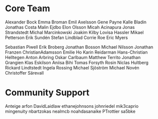# Core Team
Alexander Bock
Emma Broman
Emil Axelsson
Gene Payne
Kalle Bladin
Jonathas Costa
Malin Ejdbo
Elon Olsson
Micah Acinapura
Jonas Strandstedt
Michal Marcinkowski
Joakim Kilby
Lovisa Hassler
Mikael Petterson 
Erik Sundén
Stefan Lindblad
Corrie Roe
Eric Myers

Sebastian Piwell
Erik Broberg
Jonathan Bosson
Michael Nilsson
Jonathan Franzen
ChristianAdamsson
Emilie Ho
Karin Reidarman
Hans-Christian Helltegen
Anton Arbring
Oskar Carlbaum
Matthew Territo
Jonathan Grangien
Klas Eskilson
Aniisa Bihi
Tomas Forsyth Rosin
Niclas Hultberg
Rickard Lindtstedt
Ingela Rossing
Michael Sjöström
Michael Novén
Christoffer Särevall

# Community Support
Anteige
arfon
DavidLaidlaw
ethanejohnsons
johnriedel
mik3caprio
mingenuity
nbartzokas
nealmcb
noahdasanaike
PTrottier
sa5bke
